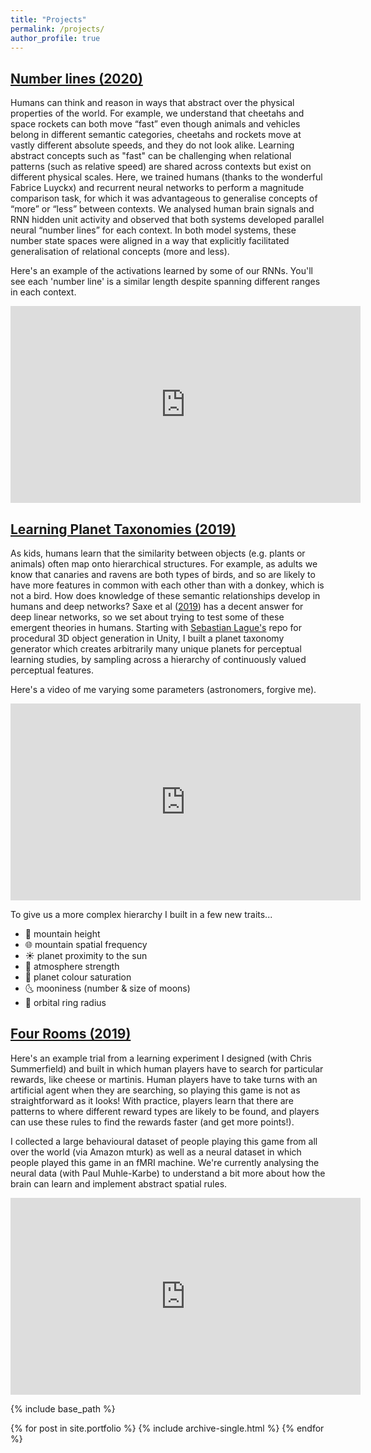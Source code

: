 ```yaml
---
title: "Projects"
permalink: /projects/
author_profile: true
---
```


## [Number lines (2020)](https://github.com/hannahsheahan/context_magnitude)

Humans can think and reason in ways that abstract over the physical properties of the world. For example, we understand that cheetahs and space rockets can both move “fast” even though animals and vehicles belong in different semantic categories, cheetahs and rockets move at vastly different absolute speeds, and they do not look alike. Learning abstract concepts such as "fast" can be challenging when relational patterns (such as relative speed) are shared across contexts but exist on different physical scales. Here, we trained humans (thanks to the wonderful Fabrice Luyckx) and recurrent neural networks to perform a magnitude comparison task, for which it was advantageous to generalise concepts of “more” or “less” between contexts. We analysed human brain signals and RNN hidden unit activity and observed that both systems developed parallel neural “number lines” for each context. In both model systems, these number state spaces were aligned in a way that explicitly facilitated generalisation of relational concepts (more and less).

Here's an example of the activations learned by some of our RNNs. You'll see each 'number line' is a similar length despite spanning different ranges in each context.
<iframe width="560" height="315" src="https://www.youtube.com/embed/8AnkExL8_so" frameborder="0" allow="accelerometer; autoplay; clipboard-write; encrypted-media; gyroscope; picture-in-picture" allowfullscreen></iframe>


## [Learning Planet Taxonomies (2019)](https://github.com/hannahsheahan/HCategoryLearn)
As kids, humans learn that the similarity between objects (e.g. plants or animals) often map onto hierarchical structures. For example, as adults we know that canaries and ravens are both types of birds, and so are likely to have more features in common with each other than with a donkey, which is not a bird. How does knowledge of these semantic relationships develop in humans and deep networks? Saxe et al ([2019](https://www.pnas.org/content/116/23/11537)) has a decent answer for deep linear networks, so we set about trying to test some of these emergent theories in humans. Starting with [Sebastian Lague's](https://github.com/SebLague/Procedural-Planets) repo for procedural 3D object generation in Unity, I built a planet taxonomy generator which creates arbitrarily many unique planets for perceptual learning studies, by sampling across a hierarchy of continuously valued perceptual features.

Here's a video of me varying some parameters (astronomers, forgive me).
<iframe width="560" height="315" src="https://www.youtube.com/embed/hwhLnh4Tuvw" frameborder="0" allow="accelerometer; autoplay; clipboard-write; encrypted-media; gyroscope; picture-in-picture" allowfullscreen></iframe>



To give us a more complex hierarchy I built in a few new traits...

- 🌋 mountain height
- 🌐 mountain spatial frequency
- ☀️ planet proximity to the sun
- 💨 atmosphere strength
- 🎨 planet colour saturation
- 🌜 mooniness (number & size of moons)
- 💫 orbital ring radius


## [Four Rooms (2019)](https://github.com/hannahsheahan/FourRooms2D)

Here's an example trial from a learning experiment I designed (with Chris Summerfield) and built in which human players have to search for particular rewards, like cheese or martinis. Human players have to take turns with an artificial agent when they are searching, so playing this game is not as straightforward as it looks!
With practice, players learn that there are patterns to where different reward types are likely to be found, and players can use these rules to find the rewards faster (and get more points!).

I collected a large behavioural dataset of people playing this game from all over the world (via Amazon mturk) as well as a neural dataset in which people played this game in an fMRI machine. We're currently analysing the neural data (with Paul Muhle-Karbe) to understand a bit more about how the brain can learn and implement abstract spatial rules.

<iframe width="560" height="315" src="https://www.youtube.com/embed/0KNKnbZFj1Q" frameborder="0" allow="accelerometer; autoplay; clipboard-write; encrypted-media; gyroscope; picture-in-picture" allowfullscreen></iframe>


{% include base_path %}

{% for post in site.portfolio %}
  {% include archive-single.html %}
{% endfor %}
